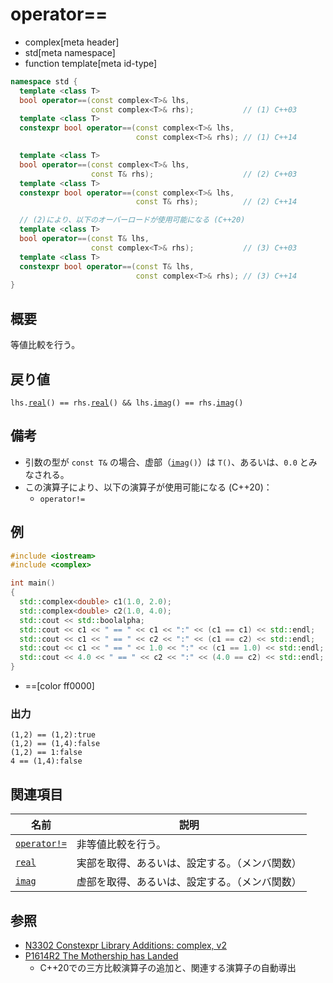 # operator==
* complex[meta header]
* std[meta namespace]
* function template[meta id-type]

```cpp
namespace std {
  template <class T>
  bool operator==(const complex<T>& lhs,
                  const complex<T>& rhs);           // (1) C++03
  template <class T>
  constexpr bool operator==(const complex<T>& lhs,
                            const complex<T>& rhs); // (1) C++14

  template <class T>
  bool operator==(const complex<T>& lhs,
                  const T& rhs);                    // (2) C++03
  template <class T>
  constexpr bool operator==(const complex<T>& lhs,
                            const T& rhs);          // (2) C++14

  // (2)により、以下のオーバーロードが使用可能になる (C++20)
  template <class T>
  bool operator==(const T& lhs,
                  const complex<T>& rhs);           // (3) C++03
  template <class T>
  constexpr bool operator==(const T& lhs,
                            const complex<T>& rhs); // (3) C++14
}
```

## 概要
等値比較を行う。


## 戻り値
`lhs.`[`real`](real.md)`() == rhs.`[`real`](real.md)`() && lhs.`[`imag`](imag.md)`() == rhs.`[`imag`](imag.md)`()`


## 備考
- 引数の型が `const T&` の場合、虚部（[`imag`](imag.md)`()`）は `T()`、あるいは、`0.0` とみなされる。
- この演算子により、以下の演算子が使用可能になる (C++20)：
    - `operator!=`


## 例
```cpp example
#include <iostream>
#include <complex>

int main()
{
  std::complex<double> c1(1.0, 2.0);
  std::complex<double> c2(1.0, 4.0);
  std::cout << std::boolalpha;
  std::cout << c1 << " == " << c1 << ":" << (c1 == c1) << std::endl;
  std::cout << c1 << " == " << c2 << ":" << (c1 == c2) << std::endl;
  std::cout << c1 << " == " << 1.0 << ":" << (c1 == 1.0) << std::endl;
  std::cout << 4.0 << " == " << c2 << ":" << (4.0 == c2) << std::endl;
}
```
* ==[color ff0000]

### 出力
```
(1,2) == (1,2):true
(1,2) == (1,4):false
(1,2) == 1:false
4 == (1,4):false
```


## 関連項目

| 名前                            | 説明                                           |
|---------------------------------|------------------------------------------------|
| [`operator!=`](op_not_equal.md) | 非等値比較を行う。                             |
| [`real`](real.md)               | 実部を取得、あるいは、設定する。（メンバ関数） |
| [`imag`](imag.md)               | 虚部を取得、あるいは、設定する。（メンバ関数） |


## 参照
- [N3302 Constexpr Library Additions: complex, v2](http://www.open-std.org/jtc1/sc22/wg21/docs/papers/2011/n3302.html)
- [P1614R2 The Mothership has Landed](https://www.open-std.org/jtc1/sc22/wg21/docs/papers/2019/p1614r2.html)
    - C++20での三方比較演算子の追加と、関連する演算子の自動導出
